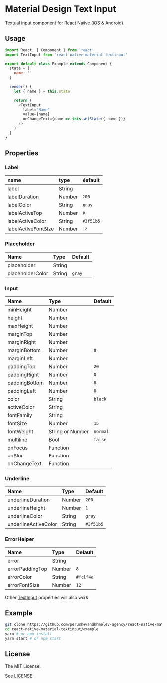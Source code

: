 # Material Design Text Input

Textual input component for React Native (iOS & Android).

## Usage

```javascript
import React, { Component } from 'react'
import TextInput from 'react-native-material-textinput'

export default class Example extends Component {
  state = {
    name: ''
  }

  render() {
    let { name } = this.state

    return (
      <TextInput
        label="Name"
        value={name}
        onChangeText={name => this.setState({ name })}
      />
    )
  }
}
```

## Properties

### Label

name                  | type               | default
:-------------------- |:------------------ |:------------------
label                 | String             |
labelDuration         | Number             | `200`
labelColor            | String             | `gray`
labelActiveTop        | Number             | `0`
labelActiveColor      | String             | `#3f51b5`
labelActiveFontSize   | Number             | `12`

### Placeholder

Name                  | Type               | Default
:-------------------- |:------------------ |:----------
placeholder           | String             |
placeholderColor      | String             | `gray`

### Input

Name                  | Type               | Default
:-------------------- |:------------------ |:----------
minHeight             | Number             |
height                | Number             |
maxHeight             | Number             |
marginTop             | Number             |
marginRight           | Number             |
marginBottom          | Number             | `8`
marginLeft            | Number             |
paddingTop            | Number             | `20`
paddingRight          | Number             | `0`
paddingBottom         | Number             | `8`
paddingLeft           | Number             | `0`
color                 | String             | `black`
activeColor           | String             |
fontFamily            | String             |
fontSize              | Number             | `15`
fontWeight            | String or Number   | `normal`
multiline             | Bool               | `false`
onFocus               | Function
onBlur                | Function
onChangeText          | Function

### Underline

Name                  | Type               | Default
:-------------------- |:------------------ |:----------
underlineDuration     | Number             | `200`
underlineHeight       | Number             | `1`
underlineColor        | String             | `gray`
underlineActiveColor  | String             | `#3f51b5`

### ErrorHelper

Name                  | Type               | Default
:-------------------- |:------------------ |:----------
error                 | String             | 
errorPaddingTop       | Number             | `8`
errorColor            | String             | `#fc1f4a`
errorFontSize         | Number             | `12`

Other [TextInput](https://facebook.github.io/react-native/docs/textinput.html#props) properties will also work

## Example

```bash
git clone https://github.com/perushevandkhmelev-agency/react-native-material-textinput
cd react-native-material-textinput/example
yarn # or npm install
yarn start # or npm start
```

## License

The MIT License.

See [LICENSE](LICENSE)

